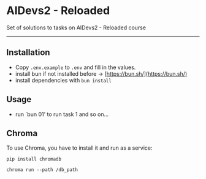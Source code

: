 # AIDevs2 - Reloaded

Set of solutions to tasks on AIDevs2 - Reloaded course

---

## Installation

- Copy `.env.example` to `.env` and fill in the values.
- install bun if not installed before -> [https://bun.sh/](https://bun.sh/)
- install dependencies with `bun install`

## Usage

- run `bun 01' to run task 1 and so on...

## Chroma

To use Chroma, you have to install it and run as a service:

`pip install chromadb`

`chroma run --path /db_path`

